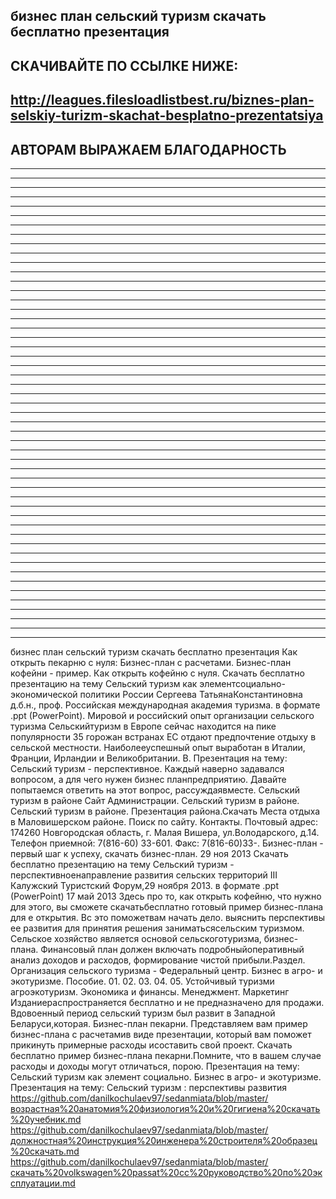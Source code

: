 бизнес план сельский туризм скачать бесплатно презентация
--------------------------------------------------
СКАЧИВАЙТЕ ПО ССЫЛКЕ НИЖЕ:
--------------------------------------------------
http://leagues.filesloadlistbest.ru/biznes-plan-selskiy-turizm-skachat-besplatno-prezentatsiya
--------------------------------------------------
АВТОРАМ ВЫРАЖАЕМ БЛАГОДАРНОСТЬ
--------------------------------------------------
--------------------------------------------------
--------------------------------------------------
--------------------------------------------------
--------------------------------------------------
--------------------------------------------------
--------------------------------------------------
--------------------------------------------------
--------------------------------------------------
--------------------------------------------------
--------------------------------------------------
--------------------------------------------------
--------------------------------------------------
--------------------------------------------------
--------------------------------------------------
--------------------------------------------------
--------------------------------------------------
--------------------------------------------------
--------------------------------------------------
--------------------------------------------------
--------------------------------------------------
--------------------------------------------------
--------------------------------------------------
--------------------------------------------------
--------------------------------------------------
--------------------------------------------------
--------------------------------------------------
--------------------------------------------------
--------------------------------------------------
--------------------------------------------------
--------------------------------------------------
--------------------------------------------------
--------------------------------------------------
--------------------------------------------------
--------------------------------------------------
--------------------------------------------------
--------------------------------------------------
--------------------------------------------------
--------------------------------------------------
--------------------------------------------------
--------------------------------------------------
--------------------------------------------------
--------------------------------------------------
--------------------------------------------------
--------------------------------------------------
--------------------------------------------------
--------------------------------------------------
--------------------------------------------------
--------------------------------------------------
--------------------------------------------------
--------------------------------------------------
--------------------------------------------------
бизнес план сельский туризм скачать бесплатно презентация Как открыть пекарню с нуля: Бизнес-план с расчетами. Бизнес-план кофейни - пример. Как открыть кофейню с нуля. Скачать бесплатно презентацию на тему Сельский туризм как элементсоциально- экономической политики России Сергеева ТатьянаКонстантиновна д.б.н., проф. Российская международная академия туризма. в формате .ppt (PowerPoint). Мировой и российский опыт организации сельского туризма Сельскийтуризм в Европе сейчас находится на пике популярности  35 горожан встранах ЕС отдают предпочтение отдыху в сельской местности. Наиболееуспешный опыт выработан в Италии, Франции, Ирландии и Великобритании. В. Презентация на тему: Сельский туризм - перспективное. Каждый наверно задавался вопросом, а для чего нужен бизнес планпредприятию. Давайте попытаемся ответить на этот вопрос, рассуждаявместе. Сельский туризм в районе  Сайт Администрации. Сельский туризм в районе. Сельский туризм в районе. Презентация района.Скачать  Места отдыха в Маловишерском районе. Поиск по сайту. Контакты. Почтовый адрес: 174260 Новгородская область, г. Малая Вишера, ул.Володарского, д.14. Телефон приемной: 7(816-60) 33-601. Факс: 7(816-60)33-. Бизнес-план - первый шаг к успеху, скачать бизнес-план. 29 ноя 2013  Скачать бесплатно презентацию на тему Сельский туризм - перспективноенаправление развития сельских территорий III Калужский Туристский Форум,29 ноября 2013. в формате .ppt (PowerPoint)
17 май 2013  Здесь про то, как открыть кофейню, что нужно для этого, вы сможете скачатьбесплатно готовый пример бизнес-плана для е открытия. Вс это поможетвам начать дело. выяснить перспективы ее развития для принятия решения заниматьсясельским туризмом. Сельское хозяйство является основой сельскоготуризма,  бизнес-плана. Финансовый план должен включать подробныйоперативный анализ доходов и расходов, формирование чистой прибыли.Раздел. Организация сельского туризма - Федеральный центр. Бизнес в агро- и экотуризме. Пособие. 01. 02. 03. 04. 05. Устойчивый туризми агроэкотуризм. Экономика и финансы. Менеджмент. Маркетинг  Изданиераспространяется бесплатно и не предназначено для продажи.  Вдовоенный период сельский туризм был развит в Западной Беларуси,которая. Бизнес-план пекарни. Представляем вам пример бизнес-плана с расчетамив виде презентации, который вам поможет прикинуть примерные расходы исоставить свой проект. Скачать бесплатно пример бизнес-плана пекарни.Помните, что в вашем случае расходы и доходы могут отличаться, порою. Презентация на тему: Сельский туризм как элемент социально. Бизнес в агро- и экотуризме. Презентация на тему: Сельский туризм : перспективы развития
https://github.com/danilkochulaev97/sedanmiata/blob/master/возрастная%20анатомия%20физиология%20и%20гигиена%20скачать%20учебник.md
https://github.com/danilkochulaev97/sedanmiata/blob/master/должностная%20инструкция%20инженера%20строителя%20образец%20скачать.md
https://github.com/danilkochulaev97/sedanmiata/blob/master/скачать%20volkswagen%20passat%20cc%20руководство%20по%20эксплуатации.md
